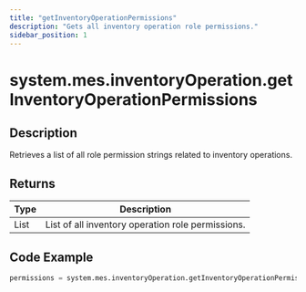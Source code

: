 ```yaml
---
title: "getInventoryOperationPermissions"
description: "Gets all inventory operation role permissions."
sidebar_position: 1
---
```


# system.mes.inventoryOperation.getInventoryOperationPermissions

## Description
Retrieves a list of all role permission strings related to inventory operations.

## Returns
| Type         | Description                                 |
|--------------|---------------------------------------------|
| List<String> | List of all inventory operation role permissions. |

## Code Example
```python
permissions = system.mes.inventoryOperation.getInventoryOperationPermissions()
```


